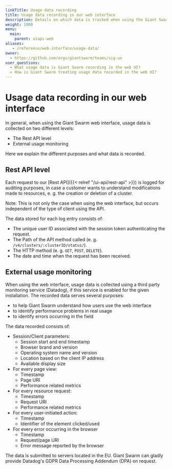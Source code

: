 ```yaml
---
linkTitle: Usage data recording
title: Usage data recording in our web interface
description: Details on which data is tracked when using the Giant Swarm web interface
weight: 1000
menu:
  main:
    parent: uiapi-web
aliases:
   - /reference/web-interface/usage-data/
owner:
  - https://github.com/orgs/giantswarm/teams/sig-ux
user_questions:
  - What usage data is Giant Swarm recording in the web UI?
  - How is Giant Swarm treating usage data recorded in the web UI?
---
```


# Usage data recording in our web interface

In general, when using the Giant Swarm web interface, usage data is collected on two different levels:

- The Rest API level
- External usage monitoring

Here we explain the different purposes and what data is recorded.

## Rest API level

Each request to our [Rest API]({{< relref "/ui-api/rest-api" >}}) is logged for auditing purposes, in case a customer wants to understand modifications made to resources, e. g. the creation or deletion of a cluster.

Note: This is not only the case when using the web interface, but occurs independent of the type of client using the API.

The data stored for each log entry consists of:

- The unique user ID associated with the session token authenticating the request.
- The Path of the API method called (e. g. `/v4/clusters/:clusterID/status/`).
- The HTTP method (e. g. `GET`, `POST`, `DELETE`).
- The date and time when the request has been received.

## External usage monitoring

When using the web interface, usage data is collected using a third party monitoring service (Datadog), if this service is enabled for the given installation. The recorded data serves several purposes:

- to help Giant Swarm understand how users use the web interface
- to identify performance problems in real usage
- to identify errors occurring in the field

The data recorded consists of:

- Session/Client parameters:
    - Session start and end timestamp
    - Browser brand and version
    - Operating system name and version
    - Location based on the client IP address
    - Available display size
- For every page view:
    - Timestamp
    - Page URI
    - Performance related metrics
- For every resource request:
    - Timestamp
    - Request URI
    - Performance related metrics
- For every user-initiated action:
    - Timestamp
    - Identifier of the element clicked/used
- For every error occurring in the browser
    - Timestamp
    - Request/page URI
    - Error message reported by the browser

The data is submitted to servers located in the EU. Giant Swarm can gladly provide Datadog's GDPR Data Processing Addendum (DPA) on request.
